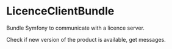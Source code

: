 # LicenceClientBundle

Bundle Symfony to communicate with a licence server.

Check if new version of the product is available, get messages.
